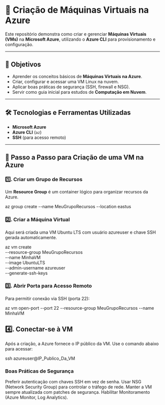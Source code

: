 # 📘 Criação de Máquinas Virtuais na Azure  

Este repositório demonstra como criar e gerenciar **Máquinas Virtuais (VMs)** na **Microsoft Azure**, utilizando o **Azure CLI** para provisionamento e configuração.  

---

## 🔹 Objetivos  
- Aprender os conceitos básicos de **Máquinas Virtuais na Azure**.  
- Criar, configurar e acessar uma VM Linux na nuvem.  
- Aplicar boas práticas de segurança (SSH, firewall e NSG).  
- Servir como guia inicial para estudos de **Computação em Nuvem**.  

---

## 🛠️ Tecnologias e Ferramentas Utilizadas  
- **Microsoft Azure**  
- **Azure CLI** (`az`)  
- **SSH** (para acesso remoto)  

---

## 🚀 Passo a Passo para Criação de uma VM na Azure  

### 1️⃣. Criar um Grupo de Recursos  
Um **Resource Group** é um container lógico para organizar recursos da Azure.  

az group create --name MeuGrupoRecursos --location eastus

### 2️⃣. Criar a Máquina Virtual
Aqui será criada uma VM Ubuntu LTS com usuário azureuser e chave SSH gerada automaticamente.

az vm create \
  --resource-group MeuGrupoRecursos \
  --name MinhaVM \
  --image UbuntuLTS \
  --admin-username azureuser \
  --generate-ssh-keys

### 3️⃣. Abrir Porta para Acesso Remoto
Para permitir conexão via SSH (porta 22):

az vm open-port --port 22 --resource-group MeuGrupoRecursos --name MinhaVM

## 4️⃣. Conectar-se à VM
Após a criação, a Azure fornece o IP público da VM.
Use o comando abaixo para acessar:

ssh azureuser@IP_Publico_Da_VM

### Boas Práticas de Segurança

Preferir autenticação com chaves SSH em vez de senha.
Usar NSG (Network Security Group) para controlar o tráfego de rede.
Manter a VM sempre atualizada com patches de segurança.
Habilitar Monitoramento (Azure Monitor, Log Analytics).
